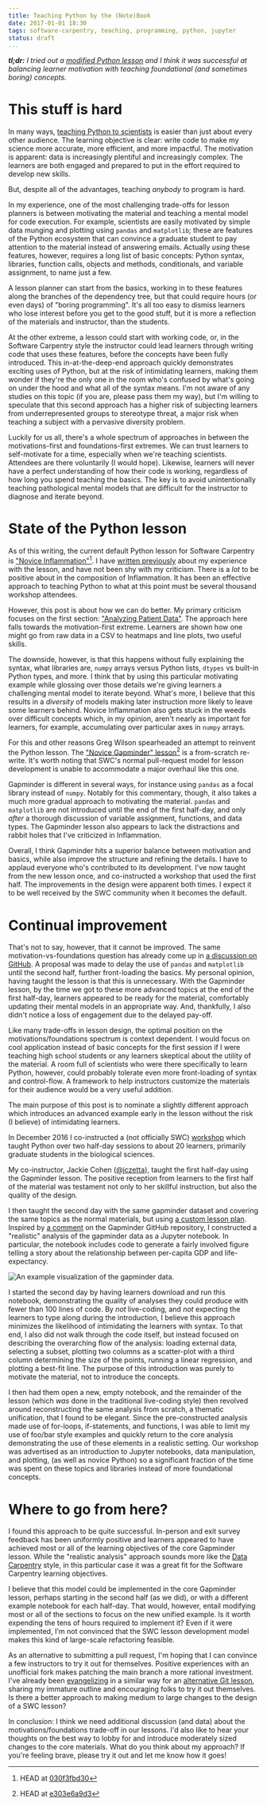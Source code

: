 ```yaml
---
title: Teaching Python by the (Note)Book
date: 2017-01-01 18:30
tags: software-carpentry, teaching, programming, python, jupyter
status: draft
...
```


_**tl;dr:** I tried out a [modified Python lesson][my-lesson]
and I think it was successful at balancing learner motivation with teaching
foundational (and sometimes boring) concepts._

[my-lesson]: https://gist.github.com/bsmith89/5eeb9e7da35bd6b8bf28ae884f6478ff

# This stuff is hard #

In many ways, [teaching Python to scientists][swcarpentry]
is easier than just about every other audience.
The learning objective is clear: write code to make my science more accurate,
more efficient, and more impactful.
The motivation is apparent: data is increasingly plentiful and increasingly
complex.
The learners are both engaged and prepared to put in the effort
required to develop new skills.

[swcarpentry]: https://software-carpentry.org

But, despite all of the advantages, teaching _anybody_ to program is hard.

In my experience, one of the most challenging trade-offs for lesson planners
is between motivating the material and teaching a mental model
for code execution.
For example, scientists are easily motivated by simple data munging and
plotting using `pandas` and `matplotlib`;
these are features of the Python ecosystem that can convince a graduate
student to pay attention to the material instead of answering emails.
Actually _using_ these features, however, requires a long list of basic
concepts: Python syntax, libraries, function calls, objects and methods,
conditionals, and variable assignment, to name just a few.

A lesson planner can start from the basics, working in to these features
along the branches of the dependency tree, but that could require hours
(or even days) of "boring programming".
It's all too easy to dismiss learners who lose interest before you get
to the good stuff, but it is more a reflection of the materials and
instructor, than the students.

At the other extreme, a lesson could start with working code,
or, in the Software Carpentry style the instructor could lead learners
through writing code that uses these features, before the concepts have
been fully introduced.
This in-at-the-deep-end approach quickly demonstrates exciting uses of Python,
but at the risk of intimidating learners, making them wonder if they're the
only one in the room who's confused by what's going on under the hood and what
all of the syntax means.
I'm not aware of any studies on this topic (if you are, please pass them my
way), but I'm willing to speculate that this second approach has
a higher risk of subjecting learners from underrepresented groups to stereotype
threat, a major risk when teaching a subject with a pervasive diversity
problem.

Luckily for us all, there's a whole spectrum of approaches in between the
motivations-first and foundations-first extremes.
We can trust learners to self-motivate for a time, especially when we're
teaching scientists.
Attendees are there voluntarily (I would hope).
Likewise, learners will never have a perfect understanding of how their code is
working, regardless of how long you spend teaching the basics.
The key is to avoid unintentionally teaching pathological mental models that
are difficult for the instructor to diagnose and iterate beyond.

# State of the Python lesson #

As of this writing, the current default Python lesson for Software Carpentry is
["Novice Inflammation"][inflammation-lesson][^inflammation-commit].
I have [written previously][previous-experience] about my experience
with the lesson, and have not been shy with my criticism.
There is a _lot_ to be positive about in the composition of Inflammation.
It has been an effective approach to teaching Python to what at this point
must be several thousand workshop attendees.

[inflammation-lesson]: http://swcarpentry.github.io/python-novice-inflammation/
[previous-experience]: {filename}/Education/swc-python-lesson.md
[^inflammation-commit]: HEAD at
    [030f3fbd30](https://github.com/swcarpentry/python-novice-inflammation/tree/030f3fbd3006cea06e42bbd14a62ddb33098b9f6)

However, this post is about how we can do better.
My primary criticism focuses on the first section:
["Analyzing Patient Data"][inflammation-lesson-numpy].
The approach here falls towards the motivation-first extreme.
Learners are shown how one might go from raw data in a CSV to heatmaps
and line plots, two useful skills.

[inflammation-lesson-numpy]: http://swcarpentry.github.io/python-novice-inflammation/01-numpy/

The downside, however, is that this happens without fully explaining the
syntax, what libraries are, `numpy` arrays versus Python lists, `dtypes` vs
built-in Python types, and more.
I think that by using this particular motivating example while glossing over
those details we're giving learners a challenging mental model to iterate
beyond.
What's more, I believe that this results in a _diversity_ of models
making later instruction more likely to leave some learners behind.
Novice Inflammation also gets stuck in the weeds over difficult concepts which,
in my opinion, aren't nearly as important for learners, for example,
accumulating over particular axes in `numpy` arrays.

For this and other reasons Greg Wilson spearheaded an attempt to
reinvent the Python lesson.
The ["Novice Gapminder" lesson][gapminder-lesson][^gapminder-commit]
is a from-scratch re-write.
It's worth noting that SWC's normal pull-request model for lesson development
is unable to accommodate a major overhaul like this one.

[gapminder-lesson]: http://swcarpentry.github.io/python-novice-gapminder/
[^gapminder-commit]: HEAD at [e303e6a9d3](https://github.com/swcarpentry/python-novice-gapminder/tree/e303e6a9d309bdcbcfb370c8125b7792d4096968)

Gapminder is different in several ways, for instance using `pandas` as a focal
library instead of `numpy`.
Notably for this commentary, though, it also takes a much more gradual approach
to motivating the material.
`pandas` and `matplotlib` are not introduced until the end of the first
half-day,
and only _after_ a thorough discussion of variable assignment, functions, and
data types.
The Gapminder lesson also appears to lack the distractions and rabbit holes
that I've criticized in Inflammation.

Overall, I think Gapminder hits a superior balance between motivation
and basics, while also improve the structure and refining the details.
I have to applaud everyone who's contributed to its development.
I've now taught from the new lesson once, and co-instructed a workshop that
used the first half.
The improvements in the design were apparent both times.
I expect it to be well received by the SWC community when it becomes the
default.

# Continual improvement #

That's not to say, however, that it cannot be improved.
The same motivation-vs-foundations question has already come up in
[a discussion on GitHub][gapminder-113].
A proposal was made to delay the use of `pandas` and `matplotlib` until the
second half, further front-loading the basics.
My personal opinion, having taught the lesson is that
this is unnecessary.
With the Gapminder lesson, by the time we got to these more advanced topics at
the end of the first half-day, learners appeared to be ready for the material,
comfortably updating their mental models in an appropriate way.
And, thankfully, I also didn't notice a loss of engagement due to the delayed
pay-off.

[gapminder-113]: https://github.com/swcarpentry/python-novice-gapminder/issues/113

Like many trade-offs in lesson design, the optimal position on the
motivations/foundations spectrum is context dependent.
I would focus on cool application instead of basic concepts
for the first session if I were
teaching high school students or any learners skeptical about the utility of
the material.
A room full of scientists who were there specifically to learn Python, however,
could probably tolerate even more front-loading of syntax and control-flow.
A framework to help instructors customize the materials for their audience
would be a very useful addition.

The main purpose of this post is to nominate a slightly different approach
which introduces an advanced example early in the lesson without the
risk (I believe) of intimidating learners.

In December 2016 I co-instructed a (not officially SWC)
[workshop][2016-12-14-umich] which taught Python over two half-day sessions to
about 20 learners, primarily graduate students in the biological sciences.

My co-instructor, Jackie Cohen ([\@jczetta][jackie-twitter]),
taught the first half-day using the Gapminder lesson.
The positive reception from learners to the first half of the material was
testament not only to her skillful instruction, but also the quality of the
design.

[2016-12-14-umich]: https://umswc.github.io/2016-12-14-umich/
[jackie-twitter]: https://twitter.com/jczetta

I then taught the second day with the
same gapminder dataset and covering the same
topics as the normal materials, but using [a custom lesson plan][my-lesson].
Inspired by [a comment][lo5an-comment] on the Gapminder GitHub repository,
I constructed a "realistic" analysis of the gapminder data
as a Jupyter notebook.
In particular, the notebook includes code to generate a fairly involved
figure telling a story about the relationship between per-capita GDP and
life-expectancy.

[gapminder-plot]: {filename}../static/images/gapminder-analysis.png
[lo5an-comment]: https://github.com/swcarpentry/python-novice-gapminder/issues/113#issuecomment-256230540

![An example visualization of the gapminder data.][gapminder-plot]


I started the second day by having learners download and run this notebook,
demonstrating the quality of analyses they could produce with fewer than 100
lines of code.
By _not_ live-coding, and _not_ expecting the learners to type along during the
introduction, I believe this approach minimizes the likelihood of intimidating
the learners with syntax.
To that end, I also did not walk through the code itself, but instead focused
on describing the overarching flow of the analysis:
loading external data, selecting a subset, plotting two columns as a
scatter-plot with a third column determining the size of the points, running a
linear regression, and plotting a best-fit line.
The purpose of this introduction was purely to motivate the material, not
to introduce the concepts.

I then had them open a new, empty notebook, and the remainder of the lesson
(which _was_ done in the traditional live-coding style)
then revolved around reconstructing the same analysis from scratch,
a thematic unification, that I found to be elegant.
Since the pre-constructed analysis made use of for-loops, if-statements,
and functions, I was able to limit my use of foo/bar style examples and
quickly return to the core analysis demonstrating the use of these elements
in a realistic setting.
Our workshop was advertised as an introduction to Jupyter notebooks, data
manipulation, and plotting, (as well as novice Python) so a significant
fraction of the time was spent on these topics and libraries instead of more
foundational concepts.

# Where to go from here? #

I found this approach to be quite successful.
In-person and exit survey feedback has been uniformly positive and
learners appeared to have achieved most or all of the learning objectives
of the core Gapminder lesson.
While the "realistic analysis" approach sounds more like the
[Data Carpentry][data-carpentry]
style, in this particular case it was a great fit for the Software Carpentry
learning objectives.

[data-carpentry]: http://www.datacarpentry.org/

I believe that this model could be implemented in the core Gapminder lesson,
perhaps starting in the second half (as we did), or with a different
example notebook for each half-day.
That would, however, entail modifying most or all of the sections to
focus on the new unified example.
Is it worth expending the tens of hours required to implement it?
Even if it were implemented, I'm not convinced that the SWC lesson development
model makes this kind of large-scale refactoring feasible.

As an alternative to submitting a pull request,
I'm hoping that I can convince a few instructors to try it out for themselves.
Positive experiences with an unofficial fork makes patching the main branch a
more rational investment.
I've already been [evangelizing][git-guac-email] in a similar way for an
[alternative Git lesson][git-guacamole],
sharing my immature outline and encouraging folks to try it out
themselves.
Is there a better approach to making medium to large changes to the design of
a SWC lesson?

[git-guac-email]: http://lists.software-carpentry.org/pipermail/discuss/2016-May/004529.html
[git-guacamole]: https://github.com/bsmith89/git-novice-outline

In conclusion: I think we need additional discussion (and data) about the
motivations/foundations trade-off in our lessons.
I'd also like to hear your thoughts on the best way to lobby for and introduce
moderately sized changes to the core materials.
What do you think about my approach?
If you're feeling brave, please try it out and let me know how it goes!

